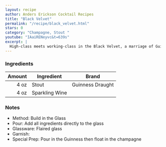 ```yaml
---
layout: recipe
author: Anders Erickson Cocktail Recipes
title: "Black Velvet"
permalink: "/recipe/black_velvet.html"
stars: 0
category: "Champagne, Stout "
youtube: "IAaiRENeyvc&t=639s"
excerpt: |
  High-class meets working-class in the Black Velvet, a marriage of Guinness and Champagne that’s smooth and bubbly.
---
```


### Ingredients

| Amount | Ingredient     | Brand            |
| -----: | -------------- | ---------------- |
|   4 oz | Stout          | Guinness Draught |
|   4 oz | Sparkling Wine |

### Notes

- Method: Build in the Glass
- Pour: Add all ingredients directly to the glass
- Glassware: Flaired glass
- Garnish:
- Special Prep: Pour in the Guinness then float in the champagne
